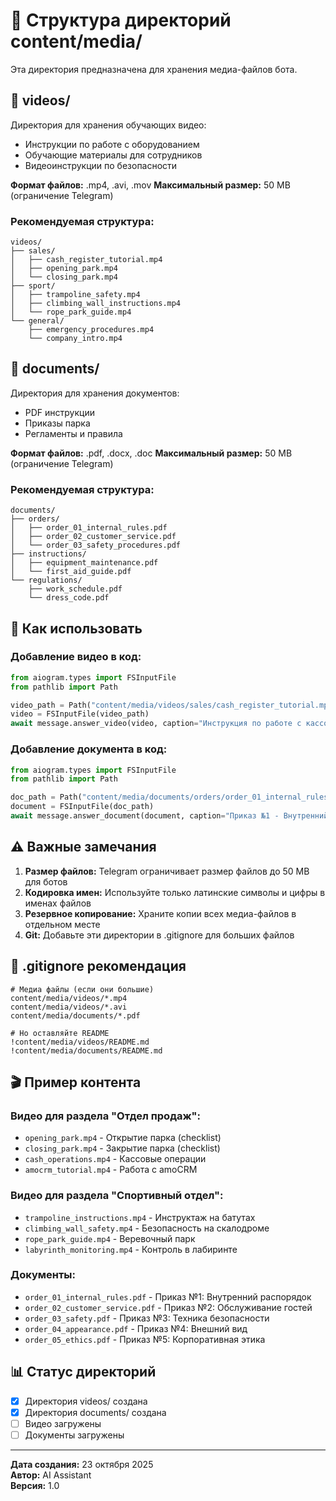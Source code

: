 # 📁 Структура директорий content/media/

Эта директория предназначена для хранения медиа-файлов бота.

## 📂 videos/
Директория для хранения обучающих видео:
- Инструкции по работе с оборудованием
- Обучающие материалы для сотрудников
- Видеоинструкции по безопасности

**Формат файлов:** .mp4, .avi, .mov
**Максимальный размер:** 50 MB (ограничение Telegram)

### Рекомендуемая структура:
```
videos/
├── sales/
│   ├── cash_register_tutorial.mp4
│   ├── opening_park.mp4
│   └── closing_park.mp4
├── sport/
│   ├── trampoline_safety.mp4
│   ├── climbing_wall_instructions.mp4
│   └── rope_park_guide.mp4
└── general/
    ├── emergency_procedures.mp4
    └── company_intro.mp4
```

## 📂 documents/
Директория для хранения документов:
- PDF инструкции
- Приказы парка
- Регламенты и правила

**Формат файлов:** .pdf, .docx, .doc
**Максимальный размер:** 50 MB (ограничение Telegram)

### Рекомендуемая структура:
```
documents/
├── orders/
│   ├── order_01_internal_rules.pdf
│   ├── order_02_customer_service.pdf
│   └── order_03_safety_procedures.pdf
├── instructions/
│   ├── equipment_maintenance.pdf
│   └── first_aid_guide.pdf
└── regulations/
    ├── work_schedule.pdf
    └── dress_code.pdf
```

## 🔧 Как использовать

### Добавление видео в код:
```python
from aiogram.types import FSInputFile
from pathlib import Path

video_path = Path("content/media/videos/sales/cash_register_tutorial.mp4")
video = FSInputFile(video_path)
await message.answer_video(video, caption="Инструкция по работе с кассой")
```

### Добавление документа в код:
```python
from aiogram.types import FSInputFile
from pathlib import Path

doc_path = Path("content/media/documents/orders/order_01_internal_rules.pdf")
document = FSInputFile(doc_path)
await message.answer_document(document, caption="Приказ №1 - Внутренний распорядок")
```

## ⚠️ Важные замечания

1. **Размер файлов:** Telegram ограничивает размер файлов до 50 MB для ботов
2. **Кодировка имен:** Используйте только латинские символы и цифры в именах файлов
3. **Резервное копирование:** Храните копии всех медиа-файлов в отдельном месте
4. **Git:** Добавьте эти директории в .gitignore для больших файлов

## 📝 .gitignore рекомендация

```gitignore
# Медиа файлы (если они большие)
content/media/videos/*.mp4
content/media/videos/*.avi
content/media/documents/*.pdf

# Но оставляйте README
!content/media/videos/README.md
!content/media/documents/README.md
```

## 🎬 Пример контента

### Видео для раздела "Отдел продаж":
- `opening_park.mp4` - Открытие парка (checklist)
- `closing_park.mp4` - Закрытие парка (checklist)
- `cash_operations.mp4` - Кассовые операции
- `amocrm_tutorial.mp4` - Работа с amoCRM

### Видео для раздела "Спортивный отдел":
- `trampoline_instructions.mp4` - Инструктаж на батутах
- `climbing_wall_safety.mp4` - Безопасность на скалодроме
- `rope_park_guide.mp4` - Веревочный парк
- `labyrinth_monitoring.mp4` - Контроль в лабиринте

### Документы:
- `order_01_internal_rules.pdf` - Приказ №1: Внутренний распорядок
- `order_02_customer_service.pdf` - Приказ №2: Обслуживание гостей
- `order_03_safety.pdf` - Приказ №3: Техника безопасности
- `order_04_appearance.pdf` - Приказ №4: Внешний вид
- `order_05_ethics.pdf` - Приказ №5: Корпоративная этика

## 📊 Статус директорий

- [x] Директория videos/ создана
- [x] Директория documents/ создана
- [ ] Видео загружены
- [ ] Документы загружены

---

**Дата создания:** 23 октября 2025  
**Автор:** AI Assistant  
**Версия:** 1.0